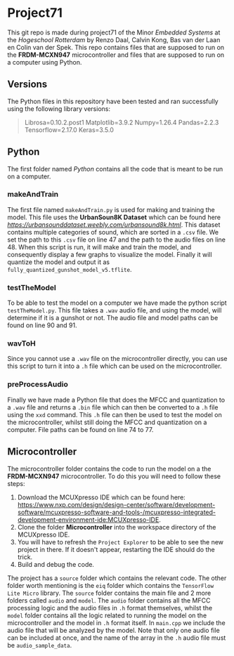# Project71

This git repo is made during project71 of the Minor _Embedded Systems_ at the _Hogeschool Rotterdam_ by Renzo Daal, Calvin Kong, Bas van der Laan en Colin van der Spek. This repo contains files that are supposed to run on the **FRDM-MCXN947** microcontroller and files that are supposed to run on a computer using Python.

## Versions

The Python files in this repository have been tested and ran successfully using the following library versions:

> Librosa=0.10.2.post1
> Matplotlib=3.9.2
> Numpy=1.26.4
> Pandas=2.2.3
> Tensorflow=2.17.0
> Keras=3.5.0

## Python

The first folder named _Python_ contains all the code that is meant to be run on a computer.

### makeAndTrain

The first file named `makeAndTrain.py` is used for making and training the model. This file uses the **UrbanSoun8K Dataset** which can be found here *https://urbansounddataset.weebly.com/urbansound8k.html*. This dataset contains multiple categories of sound, which are sorted in a `.csv` file. We set the path to this `.csv` file on line 47 and the path to the audio files on line 48. When this script is run, it will make and train the model, and consequently display a few graphs to visualize the model. Finally it will quantize the model and output it as `fully_quantized_gunshot_model_v5.tflite`.

### testTheModel

To be able to test the model on a computer we have made the python script `testTheModel.py`. This file takes a `.wav` audio file, and using the model, will determine if it is a gunshot or not. The audio file and model paths can be found on line 90 and 91.

### wavToH

Since you cannot use a `.wav` file on the microcontroller directly, you can use this script to turn it into a `.h` file which can be used on the microcontroller.

### preProcessAudio

Finally we have made a Python file that does the MFCC and quantization to a `.wav` file and returns a `.bin` file which can then be converted to a `.h` file using the `xxd` command. This `.h` file can then be used to test the model on the microcontroller, whilst still doing the MFCC and quantization on a computer. File paths can be found on line 74 to 77.

## Microcontroller

The microcontroller folder contains the code to run the model on a the **FRDM-MCXN947** microcontroller. To do this you will need to follow these steps:

1. Download the MCUXpresso IDE which can be found here: https://www.nxp.com/design/design-center/software/development-software/mcuxpresso-software-and-tools-/mcuxpresso-integrated-development-environment-ide:MCUXpresso-IDE.
2. Clone the folder **Microcontroller** into the workspace directory of the MCUXpresso IDE.
3. You will have to refresh the `Project Explorer` to be able to see the new project in there. If it doesn't appear, restarting the IDE should do the trick.
4. Build and debug the code.

The project has a `source` folder which contains the relevant code. The other folder worth mentioning is the `eiq` folder which contains the `TensorFlow Lite Micro` library. The `source` folder contains the main file and 2 more folders called `audio` and `model`. The `audio` folder contains all the MFCC processing logic and the audio files in `.h` format themselves, whilst the `model` folder contains all the logic related to running the model on the microcontroller and the model in `.h` format itself. In `main.cpp` we include the audio file that will be analyzed by the model. Note that only one audio file can be included at once, and the name of the array in the `.h` audio file must be `audio_sample_data`.
